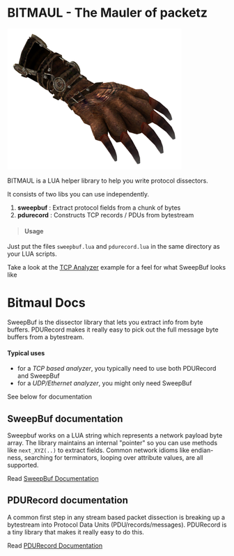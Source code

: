 BITMAUL - The Mauler of packetz 
======

![BITMAUL ICON ](https://github.com/trisulnsm/bitmaul/blob/master/maulaxe.png?raw=true)

BITMAUL is a LUA helper library to help you write protocol dissectors. 

It consists of two libs you can use independently. 

1. **sweepbuf** : Extract protocol fields from a chunk of bytes
2. **pdurecord**  : Constructs TCP records / PDUs from bytestream 


> #### Usage
Just put the files `sweepbuf.lua` and `pdurecord.lua` in the same directory as your LUA scripts. 

Take a look at the [TCP Analyzer](examples/tcp/README.md) example for a feel for what  SweepBuf looks like


Bitmaul Docs
=============

SweepBuf is the dissector library that lets you extract info from byte buffers.  PDURecord makes it really easy to pick out the full message byte buffers from a bytestream.  

#### Typical uses 
 * for a *TCP based analyzer*, you typically need to use both PDURecord and SweepBuf
 * for a *UDP/Ethernet analyzer*, you might only need SweepBuf 
 

See below for documentation 

SweepBuf documentation
----------------------

Sweepbuf works on a LUA string which represents a network payload byte array.  The library maintains an internal "pointer" so you can use methods like `next_XYZ(..)` to extract fields.  Common network idioms like endian-ness, searching for terminators, looping over attribute values, are all supported.

Read [SweepBuf Documentation](SWEEPBUF.md)



PDURecord documentation
-----------------------

A common first step in any stream based packet dissection is breaking up a bytestream into Protocol Data Units (PDU/records/messages). PDURecord is a tiny library that makes it really easy to do this. 

Read [PDURecord Documentation](PDURECORD.md)




